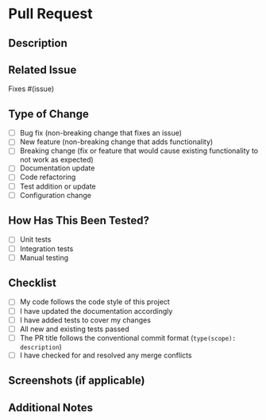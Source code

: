 # Pull Request

## Description
<!-- Provide a brief description of the changes introduced by this PR -->

## Related Issue
<!-- Link to the issue that this PR addresses, if applicable -->
Fixes #(issue)

## Type of Change
<!-- Mark with an `x` the type of change introduced by this PR -->
- [ ] Bug fix (non-breaking change that fixes an issue)
- [ ] New feature (non-breaking change that adds functionality)
- [ ] Breaking change (fix or feature that would cause existing functionality to not work as expected)
- [ ] Documentation update
- [ ] Code refactoring
- [ ] Test addition or update
- [ ] Configuration change

## How Has This Been Tested?
<!-- Describe the tests that you ran to verify your changes -->
- [ ] Unit tests
- [ ] Integration tests
- [ ] Manual testing

## Checklist
<!-- Mark with an `x` all the boxes that apply -->
- [ ] My code follows the code style of this project
- [ ] I have updated the documentation accordingly
- [ ] I have added tests to cover my changes
- [ ] All new and existing tests passed
- [ ] The PR title follows the conventional commit format (`type(scope): description`)
- [ ] I have checked for and resolved any merge conflicts

## Screenshots (if applicable)
<!-- Add screenshots to help explain your changes, especially for UI changes -->

## Additional Notes
<!-- Any additional information that might be useful for reviewers -->